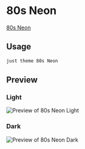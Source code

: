 # 80s Neon

[80s Neon](#)

## Usage

```bash
just theme 80s Neon
```

## Preview

### Light

![Preview of 80s Neon Light](preview-light.png)

### Dark

![Preview of 80s Neon Dark](preview-dark.png)
